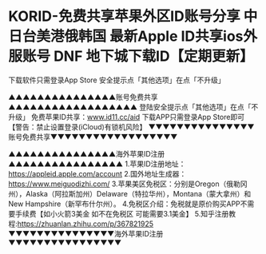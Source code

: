 # KORID-免费共享苹果外区ID账号分享 中日台美港俄韩国 最新Apple ID共享ios外服账号 DNF 地下城下载ID【定期更新】
下载软件只需登录App Store 安全提示点「其他选项」在点「不升级」


▲▲▲▲▲▲▲▲▲▲▲▲▲▲▲账号免费共享▲▲▲▲▲▲▲▲▲▲▲▲▲▲▲▲▲▲
登陆安全提示点「其他选项」在点「不升级」
免费苹果ID共享：www.id11.cc/aid
下载APP只需登录App Store即可 【警告：禁止设置登录(iCloud)有锁机风险】
▼▼▼▼▼▼▼▼▼▼▼▼▼▼▼账号免费共享▼▼▼▼▼▼▼▼▼▼▼▼▼▼▼▼▼▼


▲▲▲▲▲▲▲▲▲▲▲▲▲▲▲海外苹果ID注册▲▲▲▲▲▲▲▲▲▲▲▲▲▲▲▲
1.苹果ID注册地址：https://appleid.apple.com/account
2.国外地址生成器：https://www.meiguodizhi.com/
3.苹果美区免税区：分别是Oregon（俄勒冈州），Alaska（阿拉斯加州）Delaware（特拉华州），Montana（蒙大拿州）和New Hampshire（新罕布什尔州）。
4.免税区介绍：免税就是原价购买APP不需要手续费【如小火箭3美金 如不在免税区 可能需要3.1美金】
5.知乎注册教程:https://zhuanlan.zhihu.com/p/367821925
▼▼▼▼▼▼▼▼▼▼▼▼▼▼▼海外苹果ID注册▼▼▼▼▼▼▼▼▼▼▼▼▼▼▼▼
